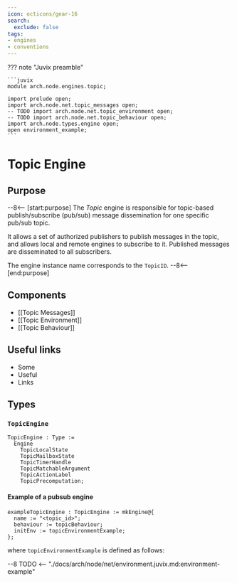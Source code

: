 ```yaml
---
icon: octicons/gear-16
search:
  exclude: false
tags:
- engines
- conventions
---
```


??? note "Juvix preamble"

    ```juvix
    module arch.node.engines.topic;

    import prelude open;
    import arch.node.net.topic_messages open;
    -- TODO import arch.node.net.topic_environment open;
    -- TODO import arch.node.net.topic_behaviour open;
    import arch.node.types.engine open;
    open environment_example;
    ```

# Topic Engine

## Purpose

--8<-- [start:purpose]
The *Topic* engine is responsible
for topic-based publish/subscribe (pub/sub) message dissemination
for one specific pub/sub topic.

It allows a set of authorized publishers
to publish messages in the topic,
and allows local and remote engines to subscribe to it.
Published messages are disseminated to all subscribers.

The engine instance name corresponds to the `TopicID`.
--8<-- [end:purpose]

## Components

- [[Topic Messages]]
- [[Topic Environment]]
- [[Topic Behaviour]]

## Useful links

- Some
- Useful
- Links

## Types

### `TopicEngine`

<!-- --8<-- [start:TopicEngine] -->
```TODO juvix
TopicEngine : Type :=
  Engine
    TopicLocalState
    TopicMailboxState
    TopicTimerHandle
    TopicMatchableArgument
    TopicActionLabel
    TopicPrecomputation;
```
<!-- --8<-- [end:TopicEngine] -->

#### Example of a pubsub engine

<!-- --8<-- [start:TopicEngine] -->
```TODO juvix
exampleTopicEngine : TopicEngine := mkEngine@{
  name := "<topic_id>";
  behaviour := topicBehaviour;
  initEnv := topicEnvironmentExample;
};
```
<!-- --8<-- [end:TopicEngine] -->

where `topicEnvironmentExample` is defined as follows:

--8 TODO <-- "./docs/arch/node/net/environment.juvix.md:environment-example"
